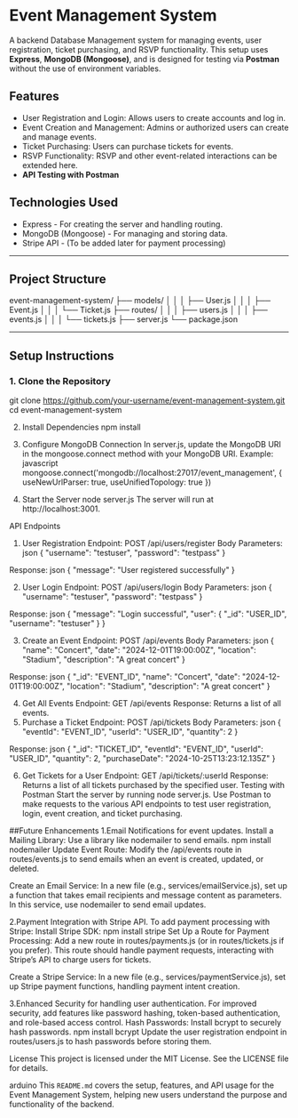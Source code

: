 # Event Management System

A backend Database Management system for managing events, user registration, ticket purchasing, and RSVP functionality. This setup uses **Express**, **MongoDB (Mongoose)**, and is designed for testing via **Postman** without the use of environment variables.

## Features

- User Registration and Login: Allows users to create accounts and log in.
- Event Creation and Management: Admins or authorized users can create and manage events.
- Ticket Purchasing: Users can purchase tickets for events.
- RSVP Functionality: RSVP and other event-related interactions can be extended here.
- **API Testing with Postman**

## Technologies Used

- Express - For creating the server and handling routing.
- MongoDB (Mongoose) - For managing and storing data.
- Stripe API - (To be added later for payment processing)

---

## Project Structure

event-management-system/ 
├── models/
│   │
│   ├── User.js
│   │
│   ├── Event.js
│   │
│   └── Ticket.js
├── routes/ 
│   │
│   ├── users.js
│   │
│   ├── events.js
│   │
│   └── tickets.js 
├── server.js 
└── package.json

---

## Setup Instructions

### 1. Clone the Repository

git clone https://github.com/your-username/event-management-system.git
cd event-management-system


2. Install Dependencies
npm install

3. Configure MongoDB Connection
In server.js, update the MongoDB URI in the mongoose.connect method with your MongoDB URI. Example:
javascript
mongoose.connect('mongodb://localhost:27017/event_management', { useNewUrlParser: true, useUnifiedTopology: true })

4. Start the Server
node server.js
The server will run at http://localhost:3001.

API Endpoints
1. User Registration
Endpoint: POST /api/users/register
Body Parameters:
json
{
  "username": "testuser",
  "password": "testpass"
}

Response:
json
{
  "message": "User registered successfully"
}

2. User Login
Endpoint: POST /api/users/login
Body Parameters:
json
{
  "username": "testuser",
  "password": "testpass"
}

Response:
json
{
  "message": "Login successful",
  "user": {
    "_id": "USER_ID",
    "username": "testuser"
  }
}

3. Create an Event
Endpoint: POST /api/events
Body Parameters:
json
{
  "name": "Concert",
  "date": "2024-12-01T19:00:00Z",
  "location": "Stadium",
  "description": "A great concert"
}

Response:
json
{
  "_id": "EVENT_ID",
  "name": "Concert",
  "date": "2024-12-01T19:00:00Z",
  "location": "Stadium",
  "description": "A great concert"
}

4. Get All Events
Endpoint: GET /api/events
Response: Returns a list of all events.
5. Purchase a Ticket
Endpoint: POST /api/tickets
Body Parameters:
json
{
  "eventId": "EVENT_ID",
  "userId": "USER_ID",
  "quantity": 2
}

Response:
json
{
  "_id": "TICKET_ID",
  "eventId": "EVENT_ID",
  "userId": "USER_ID",
  "quantity": 2,
  "purchaseDate": "2024-10-25T13:23:12.135Z"
}

6. Get Tickets for a User
Endpoint: GET /api/tickets/:userId
Response: Returns a list of all tickets purchased by the specified user.
Testing with Postman
Start the server by running node server.js.
Use Postman to make requests to the various API endpoints to test user registration, login, event creation, and ticket purchasing.

##Future Enhancements
1.Email Notifications for event updates.
Install a Mailing Library: Use a library like nodemailer to send emails.
npm install nodemailer
Update Event Route: Modify the /api/events route in routes/events.js to send emails when an event is created, updated, or deleted.

Create an Email Service:
In a new file (e.g., services/emailService.js), set up a function that takes email recipients and message content as parameters.
In this service, use nodemailer to send email updates.

2.Payment Integration with Stripe API.
To add payment processing with Stripe:
Install Stripe SDK:
npm install stripe
Set Up a Route for Payment Processing:
Add a new route in routes/payments.js (or in routes/tickets.js if you prefer).
This route should handle payment requests, interacting with Stripe’s API to charge users for tickets.

Create a Stripe Service:
In a new file (e.g., services/paymentService.js), set up Stripe payment functions, handling payment intent creation.

3.Enhanced Security for handling user authentication.
For improved security, add features like password hashing, token-based authentication, and role-based access control.
Hash Passwords:
Install bcrypt to securely hash passwords.
npm install bcrypt
Update the user registration endpoint in routes/users.js to hash passwords before storing them.

License
This project is licensed under the MIT License. See the LICENSE file for details.

arduino
This `README.md` covers the setup, features, and API usage for the Event Management System, helping new users understand the purpose and functionality of the backend.
